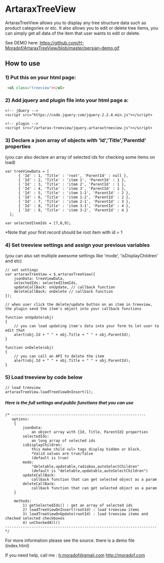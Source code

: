 # ArtaraxTreeView
ArtaraxTreeView allows you to display any tree structure data such as product categories or etc.
It also allows you to edit or delete tree items, you can simply get all data of the item that user wants to edit or delete.

See DEMO here: https://github.com/H-Moradof/ArtaraxTreeView/blob/master/persian-demo.gif

## How to use

### 1) Put this on your html page:
``` html
 <ul class="treeview"></ul>
```

### 2) Add jquery and plugin file into your html page a:
``` javasript
<!-- jQuery -->
<script src="https://code.jquery.com/jquery-2.2.4.min.js"></script>

<!-- plugin -->
<script src="/artarax-treeview/jquery.artaraxtreeview.js"></script>
```

### 3) Declare a json array of objects with 'Id','Title','ParentId' properties 
(you can also declare an array of selected ids for checking some items on load)
``` javasript
var treeViewData = [
      { 'Id' : 1, 'Title' : 'root', 'ParentId' : null },
      { 'Id' : 2, 'Title' : 'item 1', 'ParentId' : 1 },
      { 'Id' : 3, 'Title' : 'item 2', 'ParentId' : 1 },
      { 'Id' : 4, 'Title' : 'item 3', 'ParentId' : 1 },
      { 'Id' : 5, 'Title' : 'item 1-1', 'ParentId' : 2 },
      { 'Id' : 6, 'Title' : 'item 1-2', 'ParentId' : 2 },
      { 'Id' : 7, 'Title' : 'item 2-1', 'ParentId' : 3 },
      { 'Id' : 8, 'Title' : 'item 3-1', 'ParentId' : 4 },
      { 'Id' : 9, 'Title' : 'item 3-2', 'ParentId' : 4 }
  ];
        
var selectedItemIds = [7,8,9];
```
*Note that your first record should be root item with id = 1

### 4) Set treeview settings and assign your previous variables
(you can also set multiple awesome settings like 'mode', 'isDisplayChildren' and etc)
``` javasript
// set settings
var artaraxTreeView = $.artaraxTreeView({
    jsonData: treeViewData,
    selectedIds: selectedItemIds, 
    updateCallBack: onUpdate, // callback function
    deleteCallBack: onDelete // callback function
});

// when user click the delete/update button on an item in treeview, the plugin send the item's object into your callback functions

function onUpdate(obj)
{
    // you can load updating item's data into your form to let user to edit that
    alert(obj.Id + " " + obj.Title + " " + obj.ParentId);
}

function onDelete(obj)
{
    // you can call an API to delete the item
    alert(obj.Id + " " + obj.Title + " " + obj.ParentId);
}

```

### 5) Load treeview by code below
``` javasript
// load treeview
artaraxTreeView.loadTreeViewOnInsert(1);
```

##### Here is the full settings and public functions that you can use

``` javasript
/* -------------------------------------------------------------
   options:
    {
        jsonData: 
            an object array with {Id, Title, ParentId} properties
        selectedIds: 
            an long array of selected ids
        isDisplayChildren:
            this make child <ul> tags display hidden or block. 
            *Valid values are true/false 
            (default is true)
        mode: 
            "deletable,updatable,radiobox,autoSelectChildren"
            (default is "deletable,updatable,autoSelectChildren")
        updateCallBack: 
            callback function that can get selected object as a param
        deleteCallBack: 
            callback function that can get selected object as a param
    }

    methods:
        1) getSelectedIds() : get an array of selected ids
        2) loadTreeViewOnInsert(rootId) : load treeview items
        3) loadTreeViewOnUpdate(rootId) : load treeview items and checked selected checkboxes
        4) unCheckedAll()
--------------------------------------------------------------------- */
```


For more information please see the source. there is a demo file (index.html)

If you need help, call me :
h.moradof@gmail.com
http://moradof.com

